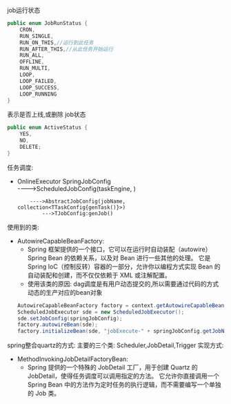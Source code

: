 
job运行状态
```java
public enum JobRunStatus {
    CRON,
    RUN_SINGLE,
    RUN_ON_THIS,//运行到此任务
    RUN_AFTER_THIS,//从此任务开始运行
    RUN_ALL,
    OFFLINE,
    RUN_MULTI,
    LOOP,
    LOOP_FAILED,
    LOOP_SUCCESS,
    LOOP_RUNNING
}
```
表示是否上线,或删除 job状态
```java
public enum ActiveStatus {
	YES,
	NO,
	DELETE;
}
```

任务调度: 
-   OnlineExecutor
    SpringJobConfig  
    ---->ScheduledJobConfig(taskEngine, )
        
            ---->AbstractJobConfig(jobName, collection<TTaskConfig{genTask()}>)
                --->TJobConfig:genJob()


使用到的类: 
-   AutowireCapableBeanFactory:
    -   Spring 框架提供的一个接口，它可以在运行时自动装配（autowire）Spring Bean 的依赖关系，以及对 Bean 进行一些其他的处理。
        它是 Spring IoC（控制反转）容器的一部分，允许你以编程方式实现 Bean 的自动装配和创建，而不仅仅依赖于 XML 或注解配置。
    -   使用该类的原因: dag调度是有用户动态提交的,所以需要通过代码的方式动态的生产对应的bean对象
    ```java
    AutowireCapableBeanFactory factory = context.getAutowireCapableBeanFactory();
    ScheduledJobExecutor sde = new ScheduledJobExecutor();
    sde.setJobConfig(springJobConfig);
    factory.autowireBean(sde);
    factory.initializeBean(sde, "jobExecute-" + springJobConfig.getJobName());
    ```
    
spring整合quartz的方式: 
主要的三个类: Scheduler,JobDetail,Trigger
实现方式: 
-   MethodInvokingJobDetailFactoryBean:
    -   Spring 提供的一个特殊的 JobDetail 工厂，用于创建 Quartz 的 JobDetail，使得任务调度可以调用指定的方法。
        它允许你直接调用一个 Spring Bean 中的方法作为定时任务的执行逻辑，而不需要编写一个单独的 Job 类。





















